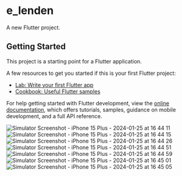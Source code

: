 # e_lenden

A new Flutter project.

## Getting Started

This project is a starting point for a Flutter application.

A few resources to get you started if this is your first Flutter project:

- [Lab: Write your first Flutter app](https://docs.flutter.dev/get-started/codelab)
- [Cookbook: Useful Flutter samples](https://docs.flutter.dev/cookbook)

For help getting started with Flutter development, view the
[online documentation](https://docs.flutter.dev/), which offers tutorials,
samples, guidance on mobile development, and a full API reference.

![Simulator Screenshot - iPhone 15 Plus - 2024-01-25 at 16 44 11](https://github.com/Ankit-5472/invoiceApp/assets/79505993/b23dd81b-51be-4ac1-91ad-5c4bcd396f4f)![Simulator Screenshot - iPhone 15 Plus - 2024-01-25 at 16 44 15](https://github.com/Ankit-5472/invoiceApp/assets/79505993/8ddadb98-f222-45b5-860e-bbef11973d09)![Simulator Screenshot - iPhone 15 Plus - 2024-01-25 at 16 44 26](https://github.com/Ankit-5472/invoiceApp/assets/79505993/33ec657e-19fa-4a7d-ac86-6bd84077a8a3)
![Simulator Screenshot - iPhone 15 Plus - 2024-01-25 at 16 44 51](https://github.com/Ankit-5472/invoiceApp/assets/79505993/5301cb9e-1217-4870-b699-6a7d2a6409e9)
![Simulator Screenshot - iPhone 15 Plus - 2024-01-25 at 16 44 59](https://github.com/Ankit-5472/invoiceApp/assets/79505993/c33c4203-4be9-4d0b-a526-a3c11a5e4f51)
![Simulator Screenshot - iPhone 15 Plus - 2024-01-25 at 16 45 01](https://github.com/Ankit-5472/invoiceApp/assets/79505993/d12db939-e90a-4b68-b9ab-1413775ea8ff)
![Simulator Screenshot - iPhone 15 Plus - 2024-01-25 at 16 45 05](https://github.com/Ankit-5472/invoiceApp/assets/79505993/2a7f189f-250d-491b-80d1-ab56f481a357)
